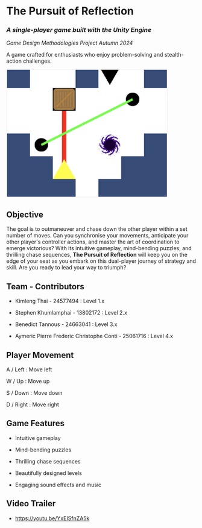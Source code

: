 # The Pursuit of Reflection
### *A single-player game built with the Unity Engine*

*Game Design Methodologies Project Autumn 2024*

A game crafted for enthusiasts who enjoy problem-solving and stealth-action challenges.

![Game Profile](screenshots/game_profile.png)

 ## Objective

The goal is to outmaneuver and chase down the other player within a set number of moves. 
Can you synchronise your movements, anticipate your other player's controller actions, and master the art of coordination to emerge victorious?
With its intuitive gameplay, mind-bending puzzles, and thrilling chase sequences, 
<b> The Pursuit of Reflection </b> will keep you on the edge of your seat as you embark on this dual-player journey of strategy and skill.
Are you ready to lead your way to triumph?


## Team - Contributors

* Kimleng Thai - 24577494 : Level 1.x

* Stephen Khumlamphai - 13802172 : Level 2.x

* Benedict Tannous - 24663041 : Level 3.x

* Aymeric Pierre Frederic Christophe Conti - 25061716 : Level 4.x

## Player Movement

A / Left : Move left

W / Up : Move up 

S / Down : Move down 

D / Right : Move right

## Game Features

* Intuitive gameplay

* Mind-bending puzzles

* Thrilling chase sequences

* Beautifully designed levels

* Engaging sound effects and music

## Video Trailer

* https://youtu.be/YxEISfnZA5k
